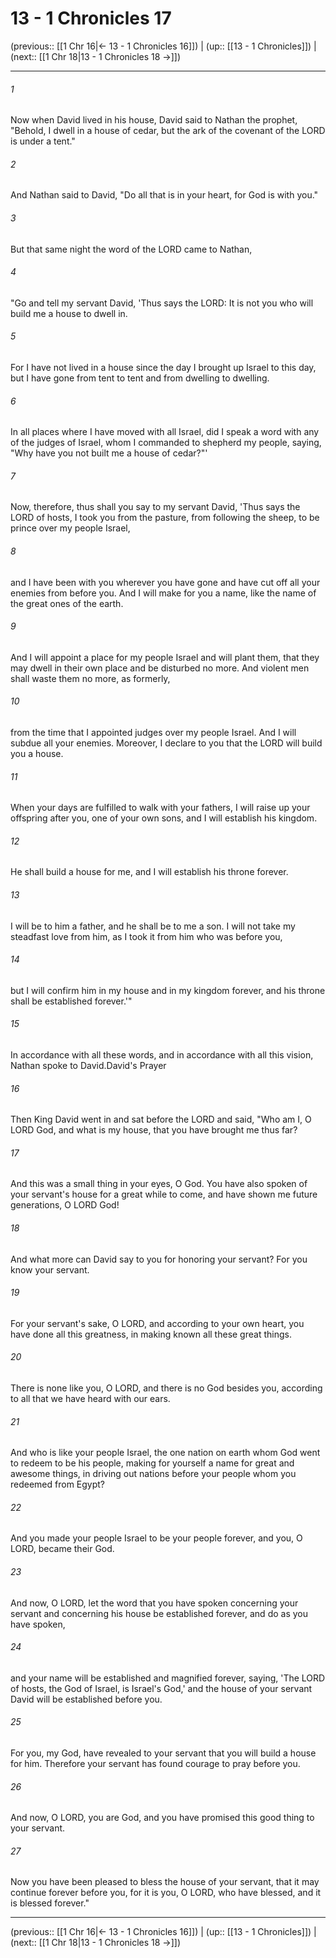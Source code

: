 # 13 - 1 Chronicles 17

(previous:: [[1 Chr 16|← 13 - 1 Chronicles 16]]) | (up:: [[13 - 1 Chronicles]]) | (next:: [[1 Chr 18|13 - 1 Chronicles 18 →]])

***


###### 1 
Now when David lived in his house, David said to Nathan the prophet, "Behold, I dwell in a house of cedar, but the ark of the covenant of the LORD is under a tent." 

###### 2 
And Nathan said to David, "Do all that is in your heart, for God is with you." 

###### 3 
But that same night the word of the LORD came to Nathan, 

###### 4 
"Go and tell my servant David, 'Thus says the LORD: It is not you who will build me a house to dwell in. 

###### 5 
For I have not lived in a house since the day I brought up Israel to this day, but I have gone from tent to tent and from dwelling to dwelling. 

###### 6 
In all places where I have moved with all Israel, did I speak a word with any of the judges of Israel, whom I commanded to shepherd my people, saying, "Why have you not built me a house of cedar?"' 

###### 7 
Now, therefore, thus shall you say to my servant David, 'Thus says the LORD of hosts, I took you from the pasture, from following the sheep, to be prince over my people Israel, 

###### 8 
and I have been with you wherever you have gone and have cut off all your enemies from before you. And I will make for you a name, like the name of the great ones of the earth. 

###### 9 
And I will appoint a place for my people Israel and will plant them, that they may dwell in their own place and be disturbed no more. And violent men shall waste them no more, as formerly, 

###### 10 
from the time that I appointed judges over my people Israel. And I will subdue all your enemies. Moreover, I declare to you that the LORD will build you a house. 

###### 11 
When your days are fulfilled to walk with your fathers, I will raise up your offspring after you, one of your own sons, and I will establish his kingdom. 

###### 12 
He shall build a house for me, and I will establish his throne forever. 

###### 13 
I will be to him a father, and he shall be to me a son. I will not take my steadfast love from him, as I took it from him who was before you, 

###### 14 
but I will confirm him in my house and in my kingdom forever, and his throne shall be established forever.'" 

###### 15 
In accordance with all these words, and in accordance with all this vision, Nathan spoke to David.David's Prayer 

###### 16 
Then King David went in and sat before the LORD and said, "Who am I, O LORD God, and what is my house, that you have brought me thus far? 

###### 17 
And this was a small thing in your eyes, O God. You have also spoken of your servant's house for a great while to come, and have shown me future generations, O LORD God! 

###### 18 
And what more can David say to you for honoring your servant? For you know your servant. 

###### 19 
For your servant's sake, O LORD, and according to your own heart, you have done all this greatness, in making known all these great things. 

###### 20 
There is none like you, O LORD, and there is no God besides you, according to all that we have heard with our ears. 

###### 21 
And who is like your people Israel, the one nation on earth whom God went to redeem to be his people, making for yourself a name for great and awesome things, in driving out nations before your people whom you redeemed from Egypt? 

###### 22 
And you made your people Israel to be your people forever, and you, O LORD, became their God. 

###### 23 
And now, O LORD, let the word that you have spoken concerning your servant and concerning his house be established forever, and do as you have spoken, 

###### 24 
and your name will be established and magnified forever, saying, 'The LORD of hosts, the God of Israel, is Israel's God,' and the house of your servant David will be established before you. 

###### 25 
For you, my God, have revealed to your servant that you will build a house for him. Therefore your servant has found courage to pray before you. 

###### 26 
And now, O LORD, you are God, and you have promised this good thing to your servant. 

###### 27 
Now you have been pleased to bless the house of your servant, that it may continue forever before you, for it is you, O LORD, who have blessed, and it is blessed forever."

***

(previous:: [[1 Chr 16|← 13 - 1 Chronicles 16]]) | (up:: [[13 - 1 Chronicles]]) | (next:: [[1 Chr 18|13 - 1 Chronicles 18 →]])

